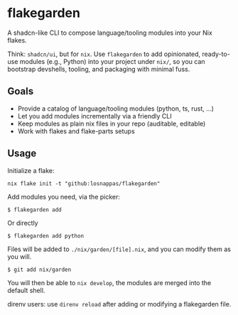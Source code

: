 # flakegarden

A shadcn-like CLI to compose language/tooling modules into your Nix flakes.

Think: `shadcn/ui`, but for `nix`. Use `flakegarden` to add opinionated, ready-to-use modules (e.g., Python) into your project under `nix/`, so you can bootstrap devshells, tooling, and packaging with minimal fuss.

## Goals

- Provide a catalog of language/tooling modules (python, ts, rust, …)
- Let you add modules incrementally via a friendly CLI
- Keep modules as plain nix files in your repo (auditable, editable)
- Work with flakes and flake-parts setups

## Usage

Initialize a flake:

`nix flake init -t "github:losnappas/flakegarden"`

Add modules you need, via the picker:

`$ flakegarden add`

Or directly

`$ flakegarden add python`

Files will be added to `./nix/garden/[file].nix`, and you can modify them as you will.

`$ git add nix/garden`

You will then be able to `nix develop`, the modules are merged into the default shell.

direnv users: use `direnv reload` after adding or modifying a flakegarden file.
